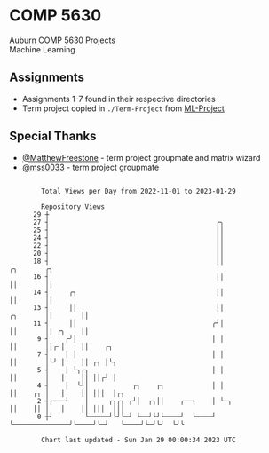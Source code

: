 # COMP 5630
Auburn COMP 5630 Projects  
Machine Learning

## Assignments
- Assignments 1-7 found in their respective directories
- Term project copied in `./Term-Project` from [ML-Project](https://github.com/wumphlett/ML-Project)

## Special Thanks
- [@MatthewFreestone](https://github.com/MatthewFreestone) - term project groupmate and matrix wizard
- [@mss0033](https://github.com/mss0033) - term project groupmate

```

        Total Views per Day from 2022-11-01 to 2023-01-29

        Repository Views
      29 ┼
      27 ┤                                          ╭╮
      25 ┤                                          ││
      24 ┤                                          ││
      22 ┤                                          ││
      20 ┤                                          ││
      18 ┤                                          ││                         ╭╮       ╭╮
      16 ┤                                          ││                         ││       ││
      14 ┤     ╭╮                                   ││                         ││       ││
      13 ┤     ││                                   ││                ╭╮       ││       ││
      11 ┤     ││                                  ╭╯│                ││       ││ ╭╮    ││
       9 ┤    ╭╯│                                  │ │                ││       ││╭╯│    ││    ╭╮
       7 ┤    │ │                                  │ │                ││       │╰╯ │    ││ ╭╮ │╰╮
       5 ┤    │ ╰╮╭╮                               │ │                ││       │   │    ││ ││╭╯ │
       4 ┤    │  ╰╯│           ╭╮    ╭╮            │ │                ││    ╭╮ │   │    ││ │││  │╭╮
       2 ┤╭───╯    │     ╭╮╭╮ ╭╯│  ╭╮││    ╭──╮    │ ╰─╮              ││    ││ │   │    ││ │││  │││
       0 ┼╯        ╰─────╯╰╯╰─╯ ╰──╯╰╯╰────╯  ╰────╯   ╰──────────────╯╰────╯╰─╯   ╰────╯╰─╯╰╯  ╰╯╰

        Chart last updated - Sun Jan 29 00:00:34 2023 UTC
        
```
